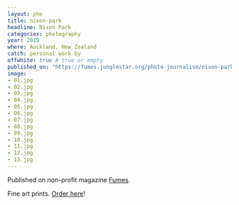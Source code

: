 ```yaml
---
layout: pho
title: nixon-park
headline: Nixon Park
categories: photography
year: 2019
where: Auckland, New Zealand
catch: personal work by
offwhite: true # true or empty
published_on: "https://fumes.junglestar.org/photo-journalism/nixon-park/"
image:
- 01.jpg
- 02.jpg
- 03.jpg
- 04.jpg
- 05.jpg
- 06.jpg
- 07.jpg
- 08.jpg
- 09.jpg
- 10.jpg
- 11.jpg
- 12.jpg
- 13.jpg
---
```



Published on non-profit magazine [Fumes](https://fumes.junglestar.org/art/nixon-park/).

Fine art prints. [Order here](https://fumes.junglestar.org/photo-journalism/nixon-park/#fineartprints)!
